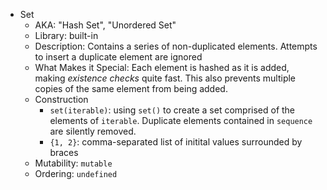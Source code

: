 * Set
    * AKA: "Hash Set", "Unordered Set"
    * Library: built-in
    * Description: Contains a series of non-duplicated elements. Attempts to insert a duplicate element are ignored
    * What Makes it Special: Each element is hashed as it is added, making *existence checks* 
      quite fast. This also prevents multiple copies of the same element from
      being added.
    * Construction
        * `set(iterable)`: using `set()` to create a set comprised of the
          elements of `iterable`. Duplicate elements contained in `sequence` are
          silently removed.
        * `{1, 2}`: comma-separated list of initital values surrounded by braces
    * Mutability: `mutable`
    * Ordering: `undefined`
